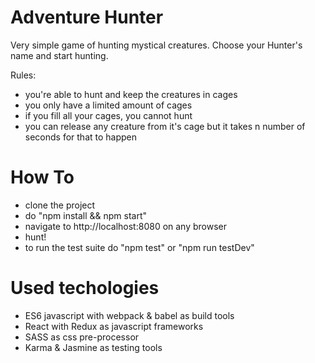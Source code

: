 # Adventure Hunter

Very simple game of hunting mystical creatures. Choose your Hunter's name and start hunting.

Rules:
- you're able to hunt and keep the creatures in cages
- you only have a limited amount of cages
- if you fill all your cages, you cannot hunt
- you can release any creature from it's cage but it takes n number of seconds for that to happen

# How To

- clone the project
- do "npm install && npm start"
- navigate to http://localhost:8080 on any browser
- hunt!
- to run the test suite do "npm test" or "npm run testDev"

# Used techologies

- ES6 javascript with webpack & babel as build tools
- React with Redux as javascript frameworks
- SASS as css pre-processor
- Karma & Jasmine as testing tools
